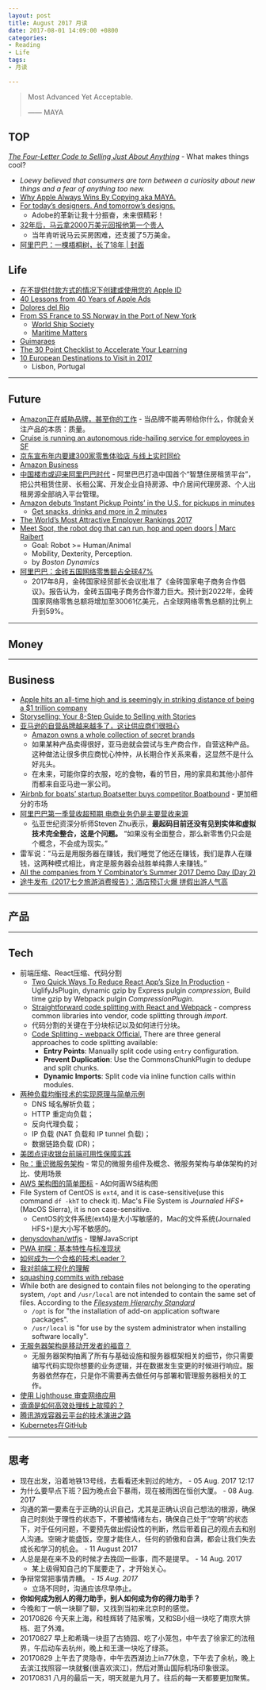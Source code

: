 ```yaml
---
layout: post
title: August 2017 月读
date: 2017-08-01 14:09:00 +0800
categories:
- Reading
- Life
tags:
- 月读

---
```


<blockquote class="blockquote-center">
<p>Most Advanced Yet Acceptable.</p>
<p>—— MAYA</p>
</blockquote>

## TOP

[*The Four-Letter Code to Selling Just About Anything*](https://www.theatlantic.com/magazine/archive/2017/01/what-makes-things-cool/508772/) - What makes things cool?

- *Loewy believed that consumers are torn between a curiosity about new things and a fear of anything too new.*
- [Why Apple Always Wins By Copying aka MAYA.](https://hackernoon.com/why-apple-always-wins-by-copying-aka-maya-6c21de7a1f28)
- [For today’s designers. And tomorrow’s designs.](https://www.adobe.com/products/experience-design.html#xd-ux-from-a-to-z-video)
	- Adobe的革新让我十分振奋，未来很精彩！
- [32年后，马云拿2000万美元回报他第一个贵人](http://cj.sina.com.cn/article/detail/2949462582/157303)
	- 当年肯听说马云买房困难，还支援了5万美金。
- [阿里巴巴：一棵梧桐树，长了18年 | 封面](http://blog.sina.com.cn/s/blog_5f0b84100102x4yh.html?tj=1)

## Life

- [在不提供付款方式的情况下创建或使用您的 Apple ID](https://support.apple.com/zh-cn/HT204034)
- [40 Lessons from 40 Years of Apple Ads](https://medium.com/the-mission/40-lessons-from-40-years-of-apple-ads-f87101fed4f6)
- [Dolores del Rio](http://www.imdb.com/name/nm0003123/)
- [From SS France to SS Norway in the Port of New York](http://www.worldshipny.com/francenorwaypony.shtml)
	- [World Ship Society](http://www.worldshipny.com/index.shtml)
	- [Maritime Matters](http://maritimematters.com/)
- [Guimaraes](http://maritimematters.com/2017/08/radiance-on-the-river-part-three/)
- [The 30 Point Checklist to Accelerate Your Learning](https://medium.com/the-mission/the-30-point-checklist-to-accelerate-your-learning-ee9695bd8bd0)
- [10 European Destinations to Visit in 2017](https://www.jetsetter.com/magazine/1374/european-destinations-2017)
	- Lisbon, Portugal

----

## Future

- [Amazon正在威胁品牌，甚至你的工作](http://news.rfidworld.com.cn/2017_07/4d3845ccc965bac1.html) - 当品牌不能再带给你什么，你就会关注产品的本质：质量。
- [Cruise is running an autonomous ride-hailing service for employees in SF](https://techcrunch.com/2017/08/08/cruise-is-running-an-autonomous-ride-hailing-service-for-employees-in-sf)
- [京东宣布年内要建300家零售体验店 与线上实时同价](http://finance.sina.com.cn/roll/2017-08-09/doc-ifyixcaw3706867.shtml)
- [Amazon Business](https://www.amazon.com/b?ie=UTF8&node=12656676011)
- [中国楼市或迎来阿里巴巴时代](http://economics.dwnews.com/news/2017-08-09/60006079.html) - 阿里巴巴打造中国首个“智慧住房租赁平台”，把公共租赁住房、长租公寓、开发企业自持房源、中介居间代理房源、个人出租房源全部纳入平台管理。
- [Amazon debuts ‘Instant Pickup Points’ in the U.S. for pickups in minutes](https://techcrunch.com/2017/08/15/amazon-debuts-instant-pickup-points-in-the-u-s-for-pickups-in-minutes/)
	- [Get snacks, drinks and more in 2 minutes](https://www.amazon.com/gp/campus/instantpickup)
- [The World’s Most Attractive Employer Rankings 2017](http://universumglobal.com/articles/2017/06/worlds-attractive-employer-rankings-2017/)
- [Meet Spot, the robot dog that can run, hop and open doors | Marc Raibert](https://www.youtube.com/watch?v=AO4In7d6X-c)
	- Goal: Robot >= Human/Animal
	- Mobility, Dexterity, Perception.
	- by *Boston Dynamics*
- [阿里巴巴：金砖五国网络零售额占全球47%](http://finance.sina.com.cn/stock/usstock/c/2017-08-29/doc-ifykiuaz1776949.shtml)
	- 2017年8月，金砖国家经贸部长会议批准了《金砖国家电子商务合作倡议》。报告认为，金砖五国电子商务合作潜力巨大。预计到2022年，金砖国家网络零售总额将增加至30061亿美元，占全球网络零售总额的比例上升到59%。


----

## Money



----

## Business

- [Apple hits an all-time high and is seemingly in striking distance of being a $1 trillion company](https://techcrunch.com/2017/08/01/apple-hits-an-all-time-high-and-is-seemingly-in-striking-distance-of-being-a-1-trillion-company/)
- [Storyselling: Your 8-Step Guide to Selling with Stories](http://www.lifelearn.com/knowledge_center/storyselling-your-8-step-guide-to-selling-with-stories/)
- [亚马逊的自营品牌越来越多了，这让供应商们很担心](http://www.sohu.com/a/164464935_114778)
	- [Amazon owns a whole collection of secret brands](https://qz.com/1039381/amazon-owns-a-whole-collection-of-secret-brands/)
	- 如果某种产品卖得很好，亚马逊就会尝试与生产商合作，自营这种产品。这种做法让很多供应商忧心忡忡，从长期合作关系来看，这显然不是什么好兆头。
	- 在未来，可能你穿的衣服，吃的食物，看的节目，用的家具和其他小部件而都来自亚马逊一家公司。
- [‘Airbnb for boats’ startup Boatsetter buys competitor Boatbound](https://techcrunch.com/2017/08/17/peer-to-peer-boat-rental/) - 更加细分的市场
- [阿里巴巴第一季营收超预期 电商业务仍是主要营收来源](http://cn.reuters.com/article/alibaba-q1-revenue-ecommerce-0818-idCNKCS1AY02X)
	- 弘亚世纪资深分析师Steven Zhu表示，**最起码目前还没有见到实体和虚拟技术完全整合，这是个问题。** “如果没有全面整合，那么新零售仍只会是个概念，不会成为现实。”
- 雷军说：“马云是用服务器在赚钱，我们睡觉了他还在赚钱，我们是靠人在赚钱，这两种模式相比，肯定是服务器会战胜单纯靠人来赚钱。”
- [All the companies from Y Combinator’s Summer 2017 Demo Day (Day 2)](https://techcrunch.com/2017/08/22/yc-demo-day-s17-day-2/)
- [途牛发布《2017七夕旅游消费报告》：酒店预订火爆 拼假出游人气高](http://www.travelweekly-china.com/60705)



----

## 产品



----

## Tech

- 前端压缩、React压缩、代码分割
	- [Two Quick Ways To Reduce React App’s Size In Production](https://medium.com/@rajaraodv/two-quick-ways-to-reduce-react-apps-size-in-production-82226605771a) - UglifyJsPlugin, dynamic gzip by Express pulgin *compression*, Build time gzip by Webpack pulgin *CompressionPlugin*.
	- [Straightforward code splitting with React and Webpack](https://hackernoon.com/straightforward-code-splitting-with-react-and-webpack-4b94c28f6c3f) - compress common libraries into vendor, code splitting through *import*.
	- 代码分割的关键在于分块标记以及如何进行分块。
	- [Code Splitting - webpack Official](https://webpack.js.org/guides/code-splitting/), There are three general approaches to code splitting available:
		- **Entry Points**: Manually split code using `entry` configuration.
		- **Prevent Duplication**: Use the CommonsChunkPlugin to dedupe and split chunks.
		- **Dynamic Imports**: Split code via inline function calls within modules.
- [两种负载均衡技术的实现原理与简单示例](https://mp.weixin.qq.com/s?__biz=MzIzNjUxMzk2NQ==&mid=2247485540&idx=1&sn=312bc36d7a450c8be917ccaebb21a0a1)
	- DNS 域名解析负载；
	- HTTP 重定向负载；
	- 反向代理负载；
	- IP 负载 (NAT 负载和 IP tunnel 负载)；
	- 数据链路负载 (DR)；
- [美团点评收银台前端可用性保障实践](http://www.infoq.com/cn/articles/the-availability-of-meituan-cash-front-desk-practice)
- [Re：重识微服务架构](https://mp.weixin.qq.com/s?__biz=MzIwMzg1ODcwMw==&mid=2247486706&idx=1&sn=715f5bcf7ed3bd77fe0d2a2ff37bf993) - 常见的微服务组件及概念、微服务架构与单体架构的对比、使用场景
- [AWS 架构图的简单图标](https://aws.amazon.com/cn/architecture/icons/) - A如何画WS结构图
- File System of CentOS is `ext4`, and it is case-sensitive(use this command `df -khT` to check it). Mac's File System is *Journaled HFS+*(MacOS Sierra), it is non case-sensitive.
	- CentOS的文件系统(ext4)是大小写敏感的，Mac的文件系统(Journaled HFS+)是大小写不敏感的。
- [denysdovhan/wtfjs](https://github.com/denysdovhan/wtfjs) - 理解JavaScript
- [PWA 初探：基本特性与标准现状](http://harttle.com/2017/01/28/pwa-explore.html)
- [如何成为一个合格的技术Leader？](https://mp.weixin.qq.com/s?__biz=MzIwMzg1ODcwMw==&mid=2247486723&idx=1&sn=224c352a4b58d1187d20c9b08259ff54)
- [我对前端工程化的理解](https://juejin.im/post/58ac334e8d6d810058c103e0)
- [squashing commits with rebase](http://gitready.com/advanced/2009/02/10/squashing-commits-with-rebase.html)
- While both are designed to contain files not belonging to the operating system, `/opt` and `/usr/local` are not intended to contain the same set of files. According to the [*Filesystem Hierarchy Standard*](http://www.pathname.com/fhs/pub/fhs-2.3.html)
	-  `/opt` is for "the installation of add-on application software packages".
	-  `/usr/local` is "for use by the system administrator when installing software locally".
- [无服务器架构是移动开发者的福音？](https://mp.weixin.qq.com/s?__biz=MzIzNjUxMzk2NQ==&mid=2247485614&idx=1&sn=62bc5b5679279ab4fef4bd7700b69ac7)
	- 无服务器架构抽离了所有与基础设施和服务器框架相关的细节，你只需要编写代码实现你想要的业务逻辑，并在数据发生变更的时候进行响应。服务器依然存在，只是你不需要再去做任何与部署和管理服务器相关的工作。
- [使用 Lighthouse 审查网络应用](https://developers.google.com/web/tools/lighthouse/)
- [滴滴是如何高效处理线上故障的？](https://mp.weixin.qq.com/s?__biz=MzIzNjUxMzk2NQ==&mid=2247485639&idx=1&sn=c8ed98a3dc6352304952b8d0afe5da9e)
- [腾讯游戏容器云平台的技术演进之路](https://mp.weixin.qq.com/s?__biz=MzIzNjUxMzk2NQ==&mid=2247485623&idx=1&sn=e53b30a1291d9863647b55d101325ada)
- [Kubernetes在GitHub](http://www.infoq.com/cn/news/2017/08/Kubernetes-GitHub)



----

## 思考

- 现在出发，沿着地铁13号线，去看看还未到过的地方。 - 05 Aug. 2017 12:17
- 为什么要早点下班？因为晚点会下暴雨，现在被雨困在恒创大厦。 - 08 Aug. 2017
- 沟通的第一要素在于正确的认识自己，尤其是正确认识自己想法的根源，确保自己时刻处于理性的状态下，不要被情绪左右，确保自己处于“空明”的状态下，对于任何问题，不要预先做出假设性的判断，然后带着自己的观点去和别人沟通。空碗才能盛饭，空屋才能住人，任何的骄傲和自满，都会让我们失去成长和学习的机会。 - 11 August 2017
- 人总是是在来不及的时候才去挽回一些事，而不是提早。 - 14 Aug. 2017
	- 某上级得知自己的下属要走了，才开始关心。
- 争辩常常把事情弄糟。 - *15 Aug. 2017*
	- 立场不同时，沟通应该尽早停止。
- **你如何成为别人的得力助手，别人如何成为你的得力助手？**
- 今晚和丁一帆一块聊了聊，又找到当初来北京时的感觉。
- 20170826 今天来上海，和桂辉转了陆家嘴，又和SB小组一块吃了南京大排档、逛了外滩。
- 20170827 早上和希瑀一块逛了古猗园、吃了小笼包，中午去了徐家汇的法租界，午后动车去杭州，晚上和王潇一块吃了绿茶。
- 20170829 上午去了灵隐寺，中午去西湖边上in77休息，下午去了余杭，晚上去滨江找照容一块就餐(很喜欢滨江)，然后对萧山国际机场印象很深。
- 20170831 八月的最后一天，明天就是九月了。往后的每一天都要更加聚焦。
